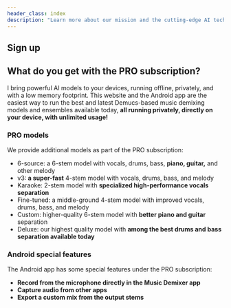 ```yaml
---
header_class: index
description: "Learn more about our mission and the cutting-edge AI technology powering our music demixing tools."
---
```


## Sign up

<script async src="https://js.stripe.com/v3/pricing-table.js"></script>
<stripe-pricing-table id="pricing-table" pricing-table-id="prctbl_1OcXFtAmT5bJ3vuw0JDQk6A5"
publishable-key="pk_live_51ObLZ9AmT5bJ3vuwDIgzrNEljt7oK42MqgmnEKZbANz0PDtlzkD3Oc6R2JopYNJnpsteV8or0hY2s1l2bmrM1hED00nMDhvPqg">
</stripe-pricing-table>

## What do you get with the PRO subscription?

I bring powerful AI models to your devices, running offline, privately, and with a low memory footprint. This website and the Android app are the easiest way to run the best and latest Demucs-based music demixing models and ensembles available today, **all running privately, directly on your device, with unlimited usage!**

### PRO models

We provide additional models as part of the PRO subscription:
* 6-source: a 6-stem model with vocals, drums, bass, **piano, guitar,** and other melody
* v3: **a super-fast** 4-stem model with vocals, drums, bass, and melody
* Karaoke: 2-stem model with **specialized high-performance vocals separation**
* Fine-tuned: a middle-ground 4-stem model with improved vocals, drums, bass, and melody
* Custom: higher-quality 6-stem model with **better piano and guitar** separation
* Deluxe: our highest quality model with **among the best drums and bass separation available today**

### Android special features

The Android app has some special features under the PRO subscription:

* **Record from the microphone directly in the Music Demixer app**
* **Capture audio from other apps**
* **Export a custom mix from the output stems**
